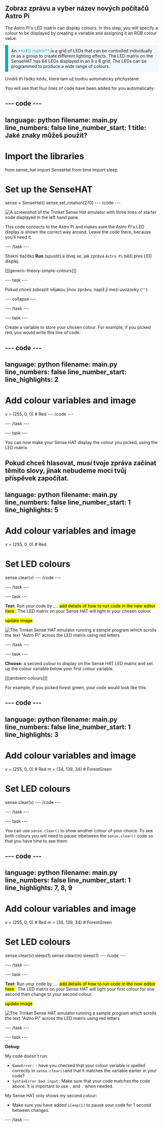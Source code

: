 ## Zobraz zprávu a vyber název nových počítačů Astro Pi

The Astro Pi's LED matrix can display colours. In this step, you will specify a colour to be displayed by creating a variable and assigning it an RGB colour value.

<p style="border-left: solid; border-width:10px; border-color: #0faeb0; background-color: aliceblue; padding: 10px;">
An <span style="color: #0faeb0">**LED matrix**</span> is a grid of LEDs that can be controlled individually or as a group to create different lighting effects. The LED matrix on the SenseHAT has 64 LEDs displayed in an 8 x 8 grid. The LEDs can be programmed to produce a wide range of colours.
</p>

Uvidíš tři řádky kódu, které tam už budou automaticky přichystané:

You will see that four lines of code have been added for you automatically:

--- code ---
---
language: python filename: main.py line_numbers: false line_number_start: 1
title: Jaké znaky můžeš použít?
---
# Import the libraries
from sense_hat import SenseHat from time import sleep

# Set up the SenseHAT
sense = SenseHat() sense.set_rotation(270) --- /code ---

![A screenshot of the Trinket Sense Hat emulator with three lines of starter code displayed in the left hand pane.](images/sense-hat-emulator2.png)

This code connects to the Astro Pi and makes sure the Astro Pi's LED display is shown the correct way around. Leave the code there, because you'll need it.

--- /task ---

Stiskni tlačítko **Run** (spustit) a dívej se, jak zpráva `Astro Pi` běží přes LED displej.

[[[generic-theory-simple-colours]]]

--- task ---

Pokud chceš zobrazit nějakou jinou zprávu, napiš ji mezi uvozovky (`""`).

--- collapse ---

--- /task ---

--- task ---

Create a variable to store your chosen colour. For example, if you picked red, you would write this line of code:

--- code ---
---
language: python filename: main.py line_numbers: false line_number_start:
line_highlights: 2
---
# Add colour variables and image
v = (255, 0, 0) # Red --- /code ---

--- /task ---

--- task ---

You can now make your Sense HAT display the colour you picked, using the LED matrix.

Pokud chceš hlasovat, *musí* tvoje zpráva začínat těmito slovy, jinak nebudeme moci tvůj příspěvek započítat.
---
language: python filename: main.py line_numbers: false line_number_start: 1
line_highlights: 5
---
# Add colour variables and image
v = (255, 0, 0) # Red

# Set LED colours
sense.clear(v) --- /code ---

--- /task ---

--- task ---

**Test:** Run your code by .... <mark> add details of how to run code in the new editor here </mark>. The LED matrix on your Sense HAT will light in your chosen colour.

<mark>update image </mark>

![The Trinket Sense HAT emulator running a sample program which scrolls the text \"Astro Pi\" across the LED matrix using red letters](images/M0_2.gif)

--- /task ---

--- task ---

**Choose:** a second colour to display on the Sense HAT LED matrix and set up the colour variable below your first colour variable.

[[[ambient-colours]]]

For example, if you picked forest green, your code would look like this:

--- code ---
---
language: python filename: main.py line_numbers: false line_number_start: 1
line_highlights: 3
---
# Add colour variables and image
v = (255, 0, 0) # Red m = (34, 139, 34) # ForestGreen

# Set LED colours
sense.clear(v) --- /code ---

--- /task ---

--- task ---

You can use `sense.clear()` to show another colour of your choice. To see both colours you will need to pause inbetween the `sense.clear()` code so that you have time to see them:

--- code ---
---
language: python filename: main.py line_numbers: false line_number_start: 1
line_highlights: 7, 8, 9
---
# Add colour variables and image
v = (255, 0, 0) # Red m = (34, 139, 34) # ForestGreen

# Set LED colours
sense.clear(v) sleep(1) sense.clear(m) sleep(1) --- /code ---

--- /task ---

--- task ---

**Test:** Run your code by .... <mark> add details of how to run code in the new editor here </mark>. The LED matrix on your Sense HAT will light your first colour for one second then change to your second colour.

<mark>update image </mark>

![The Trinket Sense HAT emulator running a sample program which scrolls the text \"Astro Pi\" across the LED matrix using red letters](images/M0_2.gif)

--- /task ---

--- task ---

**Debug:**

My code doesn't run:
- `NameError:` - have you checked that your colour variable is spelled correctly in `sense.clear()`and that it matches the variable earlier in your code?
- `SyntaxError bad input:` Make sure that your code matches the code above. It is important to use `,` and `.` when needed.

My Sense HAT only shows my second colour:
- Make sure you have added `sleep(1)` to pause your code for 1 second between changes.

--- /task ---

